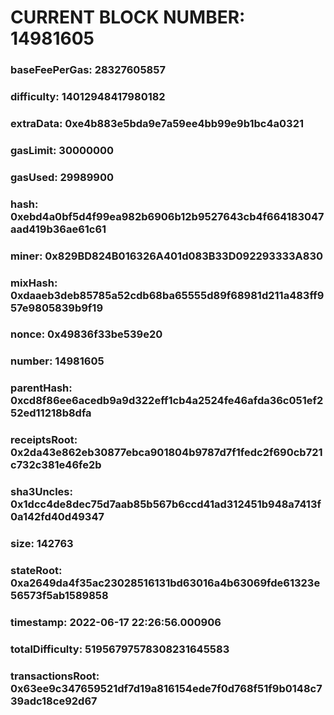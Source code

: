 # CURRENT BLOCK NUMBER: 14981605

### baseFeePerGas: 28327605857
### difficulty: 14012948417980182
### extraData: 0xe4b883e5bda9e7a59ee4bb99e9b1bc4a0321
### gasLimit: 30000000
### gasUsed: 29989900
### hash: 0xebd4a0bf5d4f99ea982b6906b12b9527643cb4f664183047aad419b36ae61c61
### miner: 0x829BD824B016326A401d083B33D092293333A830
### mixHash: 0xdaaeb3deb85785a52cdb68ba65555d89f68981d211a483ff957e9805839b9f19
### nonce: 0x49836f33be539e20
### number: 14981605
### parentHash: 0xcd8f86ee6acedb9a9d322eff1cb4a2524fe46afda36c051ef252ed11218b8dfa
### receiptsRoot: 0x2da43e862eb30877ebca901804b9787d7f1fedc2f690cb721c732c381e46fe2b
### sha3Uncles: 0x1dcc4de8dec75d7aab85b567b6ccd41ad312451b948a7413f0a142fd40d49347
### size: 142763
### stateRoot: 0xa2649da4f35ac23028516131bd63016a4b63069fde61323e56573f5ab1589858
### timestamp: 2022-06-17 22:26:56.000906
### totalDifficulty: 51956797578308231645583
### transactionsRoot: 0x63ee9c347659521df7d19a816154ede7f0d768f51f9b0148c739adc18ce92d67
